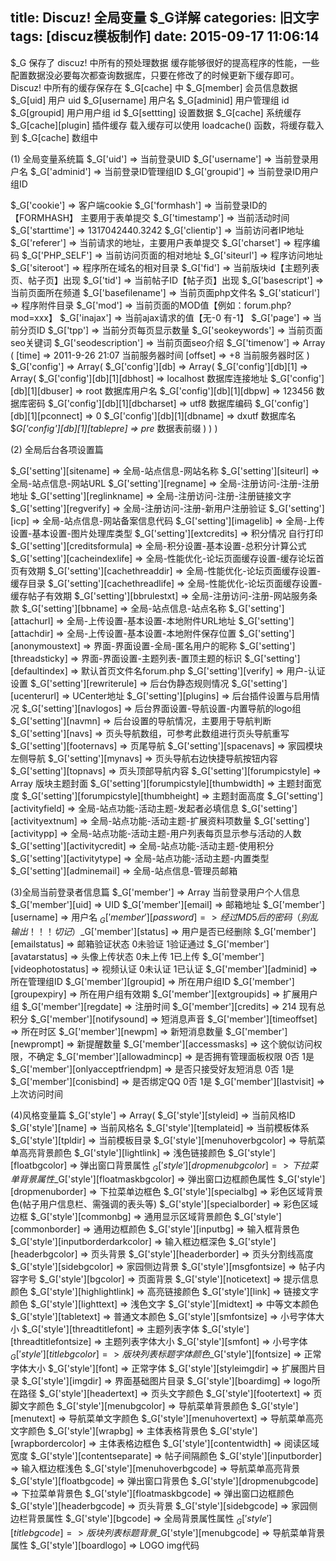 title: Discuz! 全局变量 $_G详解
categories: 旧文字
tags: [discuz模板制作]
date: 2015-09-17 11:06:14
---
$_G 保存了 discuz! 中所有的预处理数据
缓存能够很好的提高程序的性能，一些配置数据没必要每次都查询数据库，只要在修改了的时候更新下缓存即可。
Discuz! 中所有的缓存保存在 $_G[cache] 中
$_G[member]	会员信息数据
$_G[uid]	用户 uid
$_G[username]	用户名
$_G[adminid]	用户管理组 id
$_G[groupid]	用户用户组 id
$_G[settting]	设置数据
$_G[cache]	系统缓存
$_G[cache][plugin]	插件缓存
载入缓存可以使用 loadcache() 函数，将缓存载入到 $_G[cache] 数组中

(1) 全局变量系统篇
$_G['uid'] => 当前登录UID 
$_G['username'] => 当前登录用户名 
$_G['adminid'] => 当前登录ID管理组ID 
$_G['groupid'] => 当前登录ID用户组ID

$_G['cookie'] => 客户端cookie 
$_G['formhash'] => 当前登录ID的【FORMHASH】 主要用于表单提交
$_G['timestamp'] => 当前活动时间
$_G['starttime'] => 1317042440.3242
$_G['clientip'] => 当前访问者IP地址 
$_G['referer'] => 当前请求的地址，主要用户表单提交
$_G['charset'] => 程序编码
$_G['PHP_SELF'] => 当前访问页面的相对地址 
$_G['siteurl'] => 程序访问地址 
$_G['siteroot'] => 程序所在域名的相对目录
$_G['fid'] => 当前版块id【主题列表页、帖子页】出现 
$_G['tid'] => 当前帖子ID【帖子页】出现 
$_G['basescript'] => 当前页面所在频道
$_G['basefilename'] => 当前页面php文件名 
$_G['staticurl'] => 程序附件目录 
$_G['mod'] => 当前页面的MOD值【例如：forum.php?mod=xxx】
$_G['inajax'] => 当前ajax请求的值【无-0 有-1】
$_G['page'] => 当前分页ID
$_G['tpp'] => 当前分页每页显示数量
$_G['seokeywords'] => 当前页面seo关键词
$_G['seodescription'] => 当前页面seo介绍
$_G['timenow'] => Array
(
[time] => 2011-9-26 21:07 当前服务器时间
[offset] => +8 当前服务器时区
) 
$_G['config'] => Array(
    $_G['config'][db] => Array( 
        $_G['config'][db][1] => Array(
            $_G['config'][db][1][dbhost] => localhost 数据库连接地址
            $_G['config'][db][1][dbuser] => root 数据库用户名
            $_G['config'][db][1][dbpw] => 123456 数据库密码
            $_G['config'][db][1][dbcharset] => utf8 数据库编码
            $_G['config'][db][1][pconnect] => 0
            $_G['config'][db][1][dbname] => dxutf 数据库名
            $_G['config'][db][1][tablepre] => pre_ 数据表前缀
        )
    )
)
 
(2) 全局后台各项设置篇


<!--more-->


$_G['setting'][sitename] => 全局-站点信息-网站名称
$_G['setting'][siteurl] => 全局-站点信息-网站URL
$_G['setting'][regname] => 全局-注册访问-注册-注册地址
$_G['setting'][reglinkname] => 全局-注册访问-注册-注册链接文字
$_G['setting'][regverify] => 全局-注册访问-注册-新用户注册验证
$_G['setting'][icp] => 全局-站点信息-网站备案信息代码
$_G['setting'][imagelib] => 全局-上传设置-基本设置-图片处理库类型
$_G['setting'][extcredits] => 积分情况 自行打印
$_G['setting'][creditsformula] => 全局-积分设置-基本设置-总积分计算公式
$_G['setting'][cacheindexlife] => 全局-性能优化-论坛页面缓存设置-缓存论坛首页有效期
$_G['setting'][cachethreaddir] => 全局-性能优化-论坛页面缓存设置-缓存目录
$_G['setting'][cachethreadlife] => 全局-性能优化-论坛页面缓存设置-缓存帖子有效期
$_G['setting'][bbrulestxt] => 全局-注册访问-注册-网站服务条款
$_G['setting'][bbname] => 全局-站点信息-站点名称
$_G['setting'][attachurl] => 全局-上传设置-基本设置-本地附件URL地址
$_G['setting'][attachdir] => 全局-上传设置-基本设置-本地附件保存位置
$_G['setting'][anonymoustext] => 界面-界面设置-全局-匿名用户的昵称
$_G['setting'][threadsticky] => 界面-界面设置-主题列表-置顶主题的标识
$_G['setting'][defaultindex] => 默认首页文件名forum.php
$_G['setting'][verify] => 用户-认证设置
$_G['setting'][rewriterule] => 后台伪静态规则情况
$_G['setting'][ucenterurl] => UCenter地址
$_G['setting'][plugins] => 后台插件设置与启用情况
$_G['setting'][navlogos] => 后台界面设置-导航设置-内置导航的logo组
$_G['setting'][navmn] => 后台设置的导航情况，主要用于导航判断
$_G['setting'][navs] => 页头导航数组，可参考此数组进行页头导航重写
$_G['setting'][footernavs] => 页尾导航
$_G['setting'][spacenavs] => 家园模块左侧导航
$_G['setting'][mynavs] => 页头导航右边快捷导航按钮内容
$_G['setting'][topnavs] => 页头顶部导航内容
$_G['setting'][forumpicstyle] => Array 版块主题封面
$_G['setting'][forumpicstyle][thumbwidth] => 主题封面宽度
$_G['setting'][forumpicstyle][thumbheight] => 主题封面高度
$_G['setting'][activityfield] => 全局-站点功能-活动主题-发起者必填信息
$_G['setting'][activityextnum] => 全局-站点功能-活动主题-扩展资料项数量
$_G['setting'][activitypp] => 全局-站点功能-活动主题-用户列表每页显示参与活动的人数
$_G['setting'][activitycredit] => 全局-站点功能-活动主题-使用积分
$_G['setting'][activitytype] => 全局-站点功能-活动主题-内置类型
$_G['setting'][adminemail] => 全局-站点信息-管理员邮箱
 
 
(3)全局当前登录者信息篇
$_G['member'] => Array 当前登录用户个人信息
$_G['member'][uid] => UID
$_G['member'][email] => 邮箱地址
$_G['member'][username] => 用户名
$_G['member'][password] => 经过MD5后的密码（别乱输出！！！切记）$_G['member'][status] => 用户是否已经删除
$_G['member'][emailstatus] => 邮箱验证状态 0未验证 1验证通过
$_G['member'][avatarstatus] => 头像上传状态 0未上传 1已上传
$_G['member'][videophotostatus] => 视频认证 0未认证 1已认证
$_G['member'][adminid] => 所在管理组ID
$_G['member'][groupid] => 所在用户组ID
$_G['member'][groupexpiry] => 所在用户组有效期
$_G['member'][extgroupids] => 扩展用户组
$_G['member'][regdate] => 注册时间
$_G['member'][credits] => 214 现有总积分
$_G['member'][notifysound] => 短消息声音
$_G['member'][timeoffset] => 所在时区
$_G['member'][newpm] => 新短消息数量
$_G['member'][newprompt] => 新提醒数量
$_G['member'][accessmasks] => 这个貌似访问权限，不确定
$_G['member'][allowadmincp] => 是否拥有管理面板权限 0否 1是
$_G['member'][onlyacceptfriendpm] => 是否只接受好友短消息 0否 1是
$_G['member'][conisbind] => 是否绑定QQ 0否 1是
$_G['member'][lastvisit] => 上次访问时间

(4)风格变量篇
$_G['style'] => Array(
$_G['style'][styleid] => 当前风格ID
$_G['style'][name] => 当前风格名
$_G['style'][templateid] => 当前模板体系
$_G['style'][tpldir] => 当前模板目录
$_G['style'][menuhoverbgcolor] => 导航菜单高亮背景颜色
$_G['style'][lightlink] => 浅色链接颜色
$_G['style'][floatbgcolor] => 弹出窗口背景属性
$_G['style'][dropmenubgcolor] => 下拉菜单背景属性$_G['style'][floatmaskbgcolor] => 弹出窗口边框颜色属性
$_G['style'][dropmenuborder] => 下拉菜单边框色
$_G['style'][specialbg] => 彩色区域背景色(帖子用户信息栏、需强调的表头等)
$_G['style'][specialborder] => 彩色区域边框
$_G['style'][commonbg] => 通用显示区域背景颜色
$_G['style'][commonborder] => 通用边框颜色
$_G['style'][inputbg] => 输入框背景色
$_G['style'][inputborderdarkcolor] => 输入框边框深色
$_G['style'][headerbgcolor] => 页头背景
$_G['style'][headerborder] => 页头分割线高度
$_G['style'][sidebgcolor] => 家园侧边背景
$_G['style'][msgfontsize] => 帖子内容字号
$_G['style'][bgcolor] => 页面背景
$_G['style'][noticetext] => 提示信息颜色
$_G['style'][highlightlink] => 高亮链接颜色
$_G['style'][link] => 链接文字颜色
$_G['style'][lighttext] => 浅色文字
$_G['style'][midtext] => 中等文本颜色
$_G['style'][tabletext] => 普通文本颜色
$_G['style'][smfontsize] => 小号字体大小
$_G['style'][threadtitlefont] => 主题列表字体
$_G['style'][threadtitlefontsize] => 主题列表字体大小
$_G['style'][smfont] => 小号字体
$_G['style'][titlebgcolor] => 版块列表标题字体颜色$_G['style'][fontsize] => 正常字体大小
$_G['style'][font] => 正常字体
$_G['style'][styleimgdir] => 扩展图片目录
$_G['style'][imgdir] => 界面基础图片目录
$_G['style'][boardimg] => logo所在路径
$_G['style'][headertext] => 页头文字颜色
$_G['style'][footertext] => 页脚文字颜色
$_G['style'][menubgcolor] => 导航菜单背景颜色
$_G['style'][menutext] => 导航菜单文字颜色
$_G['style'][menuhovertext] => 导航菜单高亮文字颜色
$_G['style'][wrapbg] => 主体表格背景色
$_G['style'][wrapbordercolor] => 主体表格边框色
$_G['style'][contentwidth] => 阅读区域宽度
$_G['style'][contentseparate] => 帖子间隔颜色
$_G['style'][inputborder] => 输入框边框浅色
$_G['style'][menuhoverbgcode] => 导航菜单高亮背景
$_G['style'][floatbgcode] => 弹出窗口背景色
$_G['style'][dropmenubgcode] => 下拉菜单背景色
$_G['style'][floatmaskbgcode] => 弹出窗口边框颜色
$_G['style'][headerbgcode] => 页头背景
$_G['style'][sidebgcode] => 家园侧边栏背景属性
$_G['style'][bgcode] => 全局背景属性属性
$_G['style'][titlebgcode] => 版块列表标题背景$_G['style'][menubgcode] => 导航菜单背景属性
$_G['style'][boardlogo] => LOGO img代码